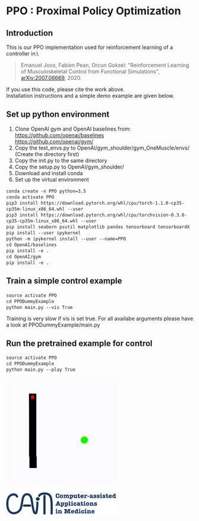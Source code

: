 # PPO : Proximal Policy Optimization 
## Introduction
This is our PPO implementation used for reinforcement learning of a controller in:\
> Emanuel Joos, Fabien Pean, Orcun Goksel: 
"Reinforcement Learning of Musculoskeletal Control from Functional Simulations", 
[arXiv:2007.06669](https://arxiv.org/abs/2007.06669), 2020.

If you use this code, please cite the work above.\
Installation instructions and a simple demo example are given below.
## Set up python environment
1. Clone OpenAI gym and OpenAI baselines from:\
https://github.com/openai/baselines \
https://github.com/openai/gym/ 
2. Copy the test_envs.py to OpenAI/gym_shoulder/gym_OneMuscle/envs/ (Create the directory first)
3. Copy the init.py to the same directory
4. Copy the setup.py to OpenAI/gym_shoulder/
5. Download and install conda
6. Set up the virtual environment
```console
conda create -n PPO python=3.5
conda activate PPO
pip3 install https://download.pytorch.org/whl/cpu/torch-1.1.0-cp35-cp35m-linux_x86_64.whl --user
pip3 install https://download.pytorch.org/whl/cpu/torchvision-0.3.0-cp35-cp35m-linux_x86_64.whl --user
pip install seaborn psutil matplotlib pandas tensorboard tensorboardX
pip install --user ipykernel
python -m ipykernel install --user --name=PPO
cd OpenAI/baselines
pip install -e .
cd OpenAI/gym
pip install -e .
```
## Train a simple control example
```console
source activate PPO
cd PPODummyExample
python main.py --vis True
```
Training is very slow if vis is set true.
For all availabe arguments please have a look at PPODummyExample/main.py

## Run the pretrained example for control
```console
source activate PPO
cd PPODummyExample
python main.py --play True
```
![Simple control example](/videos/Dummy.gif)

<img src="/videos/CAiM_logo.png" width="300">
